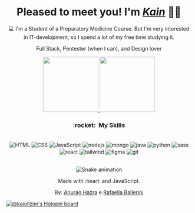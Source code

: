 <div>
  <h1 align="center">Pleased to meet you! I'm <a href="https://github.com/kaiollzim"><i>Kain</i></a> 😶‍🌫️</h1>
  <p align="center">💻 I'm a Student of a Preparatory Medicine Course. But I'm very interested in IT-development, so I spend a lot of my free time studying it.
  <p align="center">Full Stack, Pentester (when I can), and Design lover</h2>
</div>

<div align="center">
  <a href="https://github.com/kaiollzim">
    <img height="150em" src="https://github-readme-stats.vercel.app/api?username=kaiollzim&count_private=true&include_all_commits=true&show_icons=true&theme=dracula&hide_border=false&show_owner=true"/>
    <img height="150em" src="https://github-readme-stats.vercel.app/api/top-langs/?username=kaiollzim&theme=dracula&hide_border=false&&layout=compact"/>
  </a>
</div>

<h3 align="center""> :rocket: &nbsp;My Skills </h3>

<div align="center" valign="top"><br>
  <img align="center" alt="HTML" src="https://img.shields.io/badge/HTML5-E34F26?style=for-the-badge&logo=html5&logoColor=white">
  <img align="center" alt="CSS" src="https://img.shields.io/badge/CSS3-1572B6?style=for-the-badge&logo=css3&logoColor=white">
  <img align="center" alt="JavaScript" src="https://img.shields.io/badge/JavaScript-323330?style=for-the-badge&logo=javascript&logoColor=F7DF1E">
  <img align="center" alt="nodejs" src="https://img.shields.io/badge/Node.js-43853D?style=for-the-badge&logo=node.js&logoColor=white">
  <img align="center" alt="mongo" src="https://img.shields.io/badge/MongoDB-4EA94B?style=for-the-badge&logo=mongodb&logoColor=white">
  <img align="center" alt="java" src="https://img.shields.io/badge/Java-ED8B00?style=for-the-badge&logo=java&logoColor=white">
  <img align="center" alt="python" src="https://img.shields.io/badge/Python-14354C?style=for-the-badge&logo=python&logoColor=white">
  <img align="center" alt="sass" src="https://img.shields.io/badge/Sass-20232A?style=for-the-badge&logo=sass&logoColor=61DAFB">                                         <img align="center" alt="react" src="https://img.shields.io/badge/React-20232A?style=for-the-badge&logo=react&logoColor=61DAFB">                                     
  <img align="center" alt="tailwind" src="https://img.shields.io/badge/Tailwind_CSS-38B2AC?style=for-the-badge&logo=tailwind-css&logoColor=white">
  <img align="center" alt="figma" src="https://img.shields.io/badge/Figma-F24E1E?style=for-the-badge&logo=figma&logoColor=white">  
  <img align="center" alt="git" src="https://img.shields.io/badge/GIT-E44C30?style=for-the-badge&logo=git&logoColor=white">                                                                                                                                  
                                                                                                                                                 
</div><br>

<div align="center">
  
  ![Snake animation](https://github.com/danielbped/danielbped/blob/output/github-contribution-grid-snake.svg)
  
</div>

<div align="center">
  <p>Made with :heart: and JavaScript.</p>
  <p>By: <a href="https://github.com/anuraghazra/github-readme-stats">Anurag Hazra</a> e <a href="https://github.com/rafaballerini">Rafaella Ballerini</a></p>
</div>
                                                                                                                                   
[![@kaiollzim's Holopin board](https://holopin.me/kaiollzim)](https://holopin.io/@kaiollzim)
